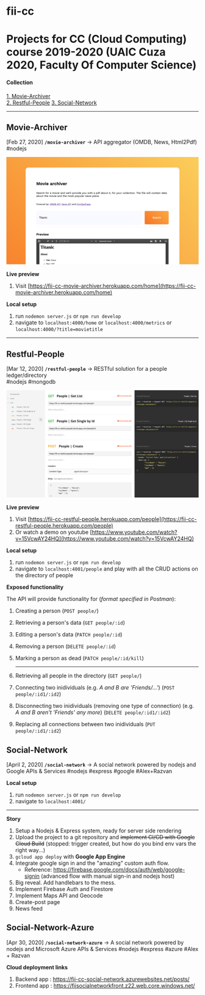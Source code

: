 # fii-cc

# Projects for CC (Cloud Computing) course 2019-2020 (UAIC Cuza 2020, Faculty Of Computer Science)

#### Collection

[1. Movie-Archiver](##Movie-Archiver)  
[2. Restful-People](##Restful-People)
[3. Social-Network](##Social-Network)

---

## Movie-Archiver

[Feb 27, 2020] **`/movie-archiver`** → API aggregator (OMDB, News, Html2Pdf)  
#nodejs

![Screenshot of the platform](movie-archiver-preview.png)

**Live preview**

1.  Visit [https://fii-cc-movie-archiver.herokuapp.com/home](https://fii-cc-movie-archiver.herokuapp.com/home)

**Local setup**

1.  run `nodemon server.js` or `npm run develop`
2.  navigate to `localhost:4000/home` or `localhost:4000/metrics` or `localhost:4000/?title=movietitle`

---

## Restful-People

[Mar 12, 2020] **`/restful-people`** → RESTful solution for a people ledger/directory  
#nodejs #mongodb

![Screenshot of the platform](restful-people-preview.png)

**Live preview**

1.  Visit [https://fii-cc-restful-people.herokuapp.com/people](https://fii-cc-restful-people.herokuapp.com/people)
2.  Or watch a demo on youtube [https://www.youtube.com/watch?v=15VcwAY24HQ](https://www.youtube.com/watch?v=15VcwAY24HQ)

**Local setup**

1.  run `nodemon server.js` or `npm run develop`
2.  navigate to `localhost:4001/people` and play with all the CRUD actions on the directory of people

**Exposed functionality**

The API will provide functionality for (_format specified in Postman_):

1.  Creating a person (`POST people/`)
2.  Retrieving a person's data (`GET people/:id`)
3.  Editing a person's data (`PATCH people/:id`)
4.  Removing a person (`DELETE people/:id`)
5.  Marking a person as dead (`PATCH people/:id/kill`)

    ***

6.  Retrieving all people in the directory (`GET people/`)
7.  Connecting two inidividuals (e.g. _A and B are 'Friends/...'_) (`POST people/:id1/:id2`)
8.  Disconnecting two inidividuals (removing one type of connection) (e.g. _A and B aren't 'Friends' any more_) (`DELETE people/:id1/:id2`)
9.  Replacing all connections between two inidividuals (`PUT people/:id1/:id2`)

## Social-Network

[April 2, 2020] **`/social-network`** → A social network powered by nodejs and Google APIs & Services
#nodejs #express #google
#Alex+Razvan

**Local setup**

1.  run `nodemon server.js` or `npm run develop`
2.  navigate to `localhost:4001/`

---

**Story**

1. Setup a Nodejs & Express system, ready for server side rendering
2. Upload the project to a git repository and ~~implement CI/CD with Google Cloud Build~~ (stopped: trigger created, but how do you bind env vars the right way...)
3. `gcloud app deploy` with **Google App Engine**
4. Integrate google sign in and the "amazing" custom auth flow.
   - Reference: https://firebase.google.com/docs/auth/web/google-signin (advanced flow with manual sign-in and nodejs host)
5. Big reveal. Add handlebars to the mess.
6. Implement Firebase Auth and Firestore
7. Implement Maps API and Geocode
8. Create-post page
9. News feed

## Social-Network-Azure
[Apr 30, 2020] **`/social-network-azure`** -> A social network powered by nodejs and Microsoft Azure APIs & Services
#nodejs #express #azure
#Alex + Razvan

**Cloud deployment links**
1. Backend app : https://fii-cc-social-network.azurewebsites.net/posts/
2. Frontend app : https://fiisocialnetworkfront.z22.web.core.windows.net/
